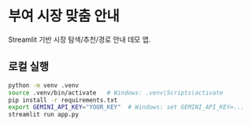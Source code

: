 # 부여 시장 맞춤 안내

Streamlit 기반 시장 탐색/추천/경로 안내 데모 앱.

## 로컬 실행

```bash
python -m venv .venv
source .venv/bin/activate   # Windows: .venv\Scripts\activate
pip install -r requirements.txt
export GEMINI_API_KEY="YOUR_KEY"  # Windows: set GEMINI_API_KEY=...
streamlit run app.py

